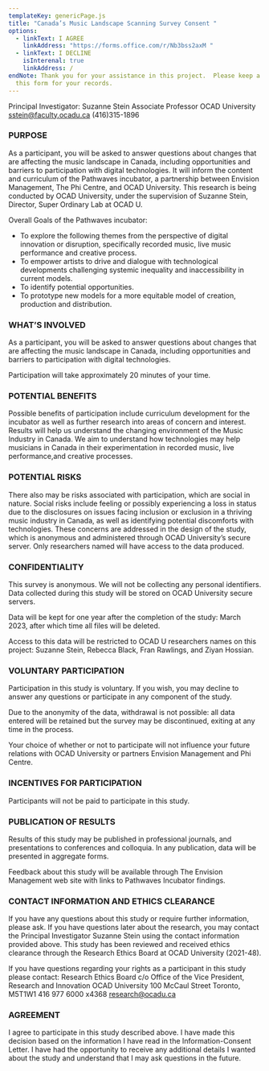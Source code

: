 ```yaml
---
templateKey: genericPage.js
title: "Canada’s Music Landscape Scanning Survey Consent "
options:
  - linkText: I AGREE
    linkAddress: "https://forms.office.com/r/Nb3bss2axM "
  - linkText: I DECLINE
    isInterenal: true
    linkAddress: /
endNote: Thank you for your assistance in this project.  Please keep a copy of
  this form for your records.
---
```

Principal Investigator:
Suzanne Stein
Associate Professor
OCAD University
sstein@faculty.ocadu.ca
(416)315-1896

### PURPOSE

As a participant, you will be asked to answer questions about changes that are affecting the music landscape in Canada, including opportunities and barriers to participation with digital technologies. It will inform the content and curriculum of the Pathwaves incubator, a partnership between Envision Management, The Phi Centre, and OCAD University. This research is being conducted by OCAD University, under the supervision of Suzanne Stein, Director, Super Ordinary Lab at OCAD U.

Overall Goals of the Pathwaves incubator:

* To explore the following themes from the perspective of digital innovation or disruption, specifically recorded music, live music performance and creative process.
* To empower artists to drive and dialogue with technological developments challenging systemic inequality and inaccessibility in current models.
* To identify potential opportunities.
* To prototype new models for a more equitable model of creation, production and distribution.

### WHAT’S INVOLVED

As a participant, you will be asked to answer questions about changes that are affecting the music landscape in Canada, including opportunities and barriers to participation with digital technologies.

Participation will take approximately 20 minutes of your time.

### POTENTIAL BENEFITS

Possible benefits of participation include curriculum development for the incubator as well as further research into areas of concern and interest. Results will help us understand the changing environment of the Music Industry in Canada. We aim to understand how technologies may help musicians in Canada in their experimentation in recorded music,  live performance,and creative processes.

### POTENTIAL RISKS

There also may be risks associated with participation, which are social in nature. Social risks include feeling or possibly experiencing a loss in status due to the disclosures on issues facing inclusion or exclusion in a thriving music industry in Canada, as well as identifying potential discomforts with technologies. These concerns are addressed in the design of the study, which is anonymous and administered through OCAD University’s secure server. Only researchers named will have access to the data produced.

### CONFIDENTIALITY

This survey is anonymous. We will not be collecting any personal identifiers.
Data collected during this study will be stored on OCAD University secure servers.

Data will be kept for one year after the completion of the study: March 2023, after which time all files will be deleted.

Access to this data will be restricted to OCAD U researchers names on this project: Suzanne Stein, Rebecca Black, Fran Rawlings, and Ziyan Hossian.

### VOLUNTARY PARTICIPATION

Participation in this study is voluntary. If you wish, you may decline to answer any questions or participate in any component of the study.

Due to the anonymity of the data, withdrawal is not possible: all data entered will be retained but the survey may be discontinued, exiting at any time in the process.

Your choice of whether or not to participate will not influence your future relations with OCAD University or partners Envision Management and Phi Centre.

### INCENTIVES FOR PARTICIPATION

Participants will not be paid to participate in this study.

### PUBLICATION OF RESULTS

Results of this study may be published in professional journals, and presentations to conferences and colloquia. In any publication, data will be presented in aggregate forms.

Feedback about this study will be available through The Envision Management web site with links to Pathwaves Incubator findings.

### CONTACT INFORMATION AND ETHICS CLEARANCE

If you have any questions about this study or require further information, please ask. If you have questions later about the research, you may contact the Principal Investigator Suzanne Stein using the contact information provided above. This study has been reviewed and received ethics clearance through the Research Ethics Board at OCAD University (2021-48).

If you have questions regarding your rights as a participant in this study please contact:
Research Ethics Board c/o Office of the Vice President, Research and Innovation
OCAD University
100 McCaul Street
Toronto, M5T1W1
416 977 6000 x4368
research@ocadu.ca

### AGREEMENT

I agree to participate in this study described above. I have made this decision based on the information I have read in the Information-Consent Letter.  I have had the opportunity to receive any additional details I wanted about the study and understand that I may ask questions in the future.
